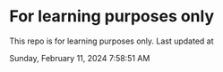 # For learning purposes only
This repo is for learning purposes only.
Last updated at

Sunday, February 11, 2024 7:58:51 AM


